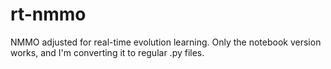 # rt-nmmo
NMMO adjusted for real-time evolution learning.
Only the notebook version works, and I'm converting it to regular .py files.
